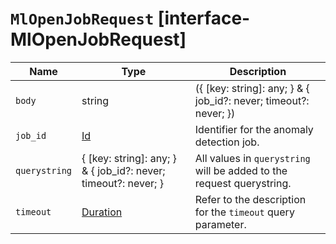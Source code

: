 # `MlOpenJobRequest` [interface-MlOpenJobRequest]

| Name | Type | Description |
| - | - | - |
| `body` | string | ({ [key: string]: any; } & { job_id?: never; timeout?: never; }) | All values in `body` will be added to the request body. |
| `job_id` | [Id](./Id.md) | Identifier for the anomaly detection job. |
| `querystring` | { [key: string]: any; } & { job_id?: never; timeout?: never; } | All values in `querystring` will be added to the request querystring. |
| `timeout` | [Duration](./Duration.md) | Refer to the description for the `timeout` query parameter. |
